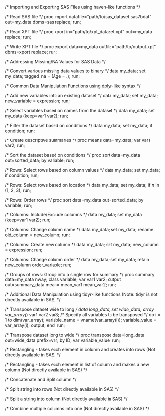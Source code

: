 /* Importing and Exporting SAS Files using haven-like functions */

/* Read SAS file */
proc import datafile="path/to/sas_dataset.sas7bdat" 
            out=my_data dbms=sas replace;
run;

/* Read XPT file */
proc xport in="path/to/xpt_dataset.xpt" out=my_data replace;
run;

/* Write XPT file */
proc export data=my_data outfile="path/to/output.xpt" dbms=xport replace;
run;

/* Addressing Missing/NA Values for SAS Data */

/* Convert various missing data values to binary */
data my_data;
  set my_data;
  tagged_na = (Age = .);
run;

/* Common Data Manipulation Functions using dplyr-like syntax */

/* Add new variables into an existing dataset */
data my_data;
  set my_data;
  new_variable = expression;
run;

/* Select variables based on names from the dataset */
data my_data;
  set my_data (keep=var1 var2);
run;

/* Filter the dataset based on conditions */
data my_data;
  set my_data;
  if condition;
run;

/* Create descriptive summaries */
proc means data=my_data;
  var var1 var2;
run;

/* Sort the dataset based on conditions */
proc sort data=my_data out=sorted_data;
  by variable;
run;

/* Rows: Select rows based on column values */
data my_data;
  set my_data;
  if condition;
run;

/* Rows: Select rows based on location */
data my_data;
  set my_data;
  if _n_ in (1, 2, 3);
run;

/* Rows: Order rows */
proc sort data=my_data out=sorted_data;
  by variable;
run;

/* Columns: Include/Exclude columns */
data my_data;
  set my_data (keep=var1 var2);
run;

/* Columns: Change column name */
data my_data;
  set my_data;
  rename old_column = new_column;
run;

/* Columns: Create new column */
data my_data;
  set my_data;
  new_column = expression;
run;

/* Columns: Change column order */
data my_data;
  set my_data;
  retain new_column order_variable;
run;

/* Groups of rows: Group into a single row for summary */
proc summary data=my_data nway;
  class variable;
  var var1 var2;
  output out=summary_data mean= mean_var1 mean_var2;
run;

/* Additional Data Manipulation using tidyr-like functions (Note: tidyr is not directly available in SAS) */

/* Transpose dataset wide to long */
data long_data;
  set wide_data;
  array var_array(*) var1 var2 var3; /* Specify all variables to be transposed */
  do i = 1 to dim(var_array);
    variable_name = vname(var_array(i));
    variable_value = var_array(i);
    output;
  end;
run;

/* Transpose dataset long to wide */
proc transpose data=long_data out=wide_data prefix=var;
  by ID;
  var variable_value;
run;

/* Rectangling - takes each element in column and creates into rows (Not directly available in SAS) */

/* Rectangling - takes each element in list of column and makes a new column (Not directly available in SAS) */

/* Concatenate and Split column */

/* Split string into rows (Not directly available in SAS) */

/* Split a string into column (Not directly available in SAS) */

/* Combine multiple columns into one (Not directly available in SAS) */
